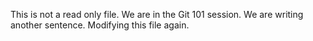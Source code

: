 This is not a read only file.
We are in the Git 101 session.
We are writing another sentence.
Modifying this file again.
